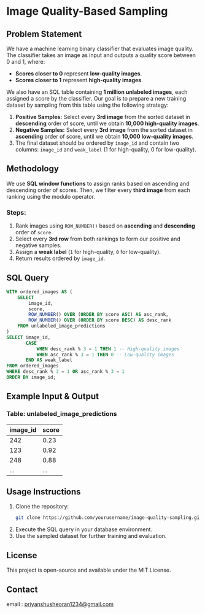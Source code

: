# Image Quality-Based Sampling

## Problem Statement
We have a machine learning binary classifier that evaluates image quality. The classifier takes an image as input and outputs a quality score between 0 and 1, where:
- **Scores closer to 0** represent **low-quality images**.
- **Scores closer to 1** represent **high-quality images**.

We also have an SQL table containing **1 million unlabeled images**, each assigned a score by the classifier. Our goal is to prepare a new training dataset by sampling from this table using the following strategy:
1. **Positive Samples:** Select every **3rd image** from the sorted dataset in **descending** order of score, until we obtain **10,000 high-quality images**.
2. **Negative Samples:** Select every **3rd image** from the sorted dataset in **ascending** order of score, until we obtain **10,000 low-quality images**.
3. The final dataset should be ordered by `image_id` and contain two columns: `image_id` and `weak_label` (1 for high-quality, 0 for low-quality).

## Methodology
We use **SQL window functions** to assign ranks based on ascending and descending order of scores. Then, we filter every **third image** from each ranking using the modulo operator.

### Steps:
1. Rank images using `ROW_NUMBER()` based on **ascending** and **descending** order of `score`.
2. Select every **3rd row** from both rankings to form our positive and negative samples.
3. Assign a **weak label** (`1` for high-quality, `0` for low-quality).
4. Return results ordered by `image_id`.

## SQL Query
```sql
WITH ordered_images AS (
    SELECT
        image_id,
        score,
        ROW_NUMBER() OVER (ORDER BY score ASC) AS asc_rank,
        ROW_NUMBER() OVER (ORDER BY score DESC) AS desc_rank
    FROM unlabeled_image_predictions
)
SELECT image_id,
       CASE
           WHEN desc_rank % 3 = 1 THEN 1 -- High-quality images
           WHEN asc_rank % 3 = 1 THEN 0 -- Low-quality images
       END AS weak_label
FROM ordered_images
WHERE desc_rank % 3 = 1 OR asc_rank % 3 = 1
ORDER BY image_id;
```

## Example Input & Output
### **Table: unlabeled_image_predictions**
| image_id | score  |
|----------|--------|
| 242      | 0.23   |
| 123      | 0.92   |
| 248      | 0.88   |
| ...      | ...    |




## Usage Instructions
1. Clone the repository:
   ```sh
   git clone https://github.com/yourusername/image-quality-sampling.git
   ```
2. Execute the SQL query in your database environment.
3. Use the sampled dataset for further training and evaluation.

## License
This project is open-source and available under the MIT License.

## Contact
email : priyanshusheoran1234@gmail.com


